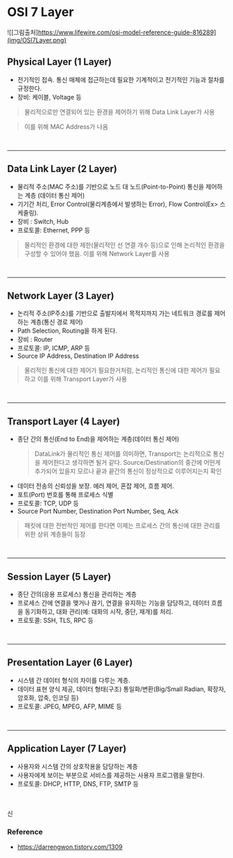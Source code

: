 # OSI 7 Layer
![[그림출처]https://www.lifewire.com/osi-model-reference-guide-816289](img/OSI7Layer.png)

## Physical Layer (1 Layer)
* 전기적인 접속. 통신 매체에 접근하는데 필요한 기계적이고 전기적인 기능과 절차를 규정한다.
* 장비: 케이블, Voltage 등
> 물리적으로만 연결되어 있는 환경을 제어하기 위해 Data Link Layer가 사용

> 이를 위해 MAC Address가 나옴

</br>

---
## Data Link Layer (2 Layer)
* 물리적 주소(MAC 주소)를 기반으로 노드 대 노드(Point-to-Point) 통신을 제어하는 계층 (데이터 통신 제어)
* 기기간 처리, Error Control(물리계층에서 발생하는 Error), Flow Control(Ex> 스케줄링).
* 장비 : Switch, Hub
* 프로토콜: Ethernet, PPP 등

> 물리적인 환경에 대한 제한(물리적인 선 연결 개수 등)으로 인해 논리적인 환경을 구성할 수 있어야 했음. 이를 위해 Network Layer를 사용

</br>

---
## Network Layer (3 Layer)
* 논리적 주소(IP주소)를 기반으로 출발지에서 목적지까지 가는 네트워크 경로를 제어하는 계층(통신 경로 제어)
* Path Selection, Routing을 하게 된다.
* 장비 : Router
* 프로토콜: IP, ICMP, ARP 등
* Source IP Address, Destination IP Address

> 물리적인 통신에 대한 제어가 필요한거처럼, 논리적인 통신에 대한 제어가 필요하고 이를 위해 Transport Layer가 사용

</br>

---
## Transport Layer (4 Layer)
* 종단 간의 통신(End to End)을 제어하는 계층(데이터 통신 제어)
    > DataLink가 물리적인 통신 제어를 의미하면, Transport는 논리적으로 통신을 제어한다고 생각하면 될거 같다. Source/Destination의 중간에 어떤게 추가되어 있을지 모르나 끝과 끝간의 통신이 정상적으로 이루어지는지 확인
* 데이터 전송의 신뢰성을 보장. 에러 제어, 혼잡 제어, 흐름 제어.
* 포트(Port) 번호를 통해 프로세스 식별
* 프로토콜:  TCP, UDP 등
* Source Port Number, Destination Port Number, Seq, Ack

> 패킷에 대한 전반적인 제어를 한다면 이제는 프로세스 간의 통신에 대한 관리를 위한 상위 계층들이 등장

</br>

---
## Session Layer (5 Layer)
* 종단 간의(응용 프로세스) 통신을 관리하는 계층
* 프로세스 간에 연결을 맺거나 끊기, 연결을 유지하는 기능을 담당하고, 데이터 흐름을 동기화하고, 대화 관리(예: 대화의 시작, 중단, 재개)를 처리.
* 프로토콜: SSH, TLS, RPC 등
</br>

---
## Presentation Layer (6 Layer)
* 시스템 간 데이터 형식의 차이를 다루는 계층.
* 데이터 표현 양식 제공, 데이터 형태(구조) 통일화/변환(Big/Small Radian, 확장자, 암호화, 압축, 인코딩 등)
* 프로토콜: JPEG, MPEG, AFP, MIME 등
</br>

---
## Application Layer (7 Layer)
* 사용자와 시스템 간의 상호작용을 담당하는 계층
* 사용자에게 보이는 부분으로 서비스를 제공하는 사용자 프로그램을 말한다.
* 프로토콜: DHCP, HTTP, DNS, FTP, SMTP 등
</br>
</br>
신

### Reference
* https://darrengwon.tistory.com/1309
